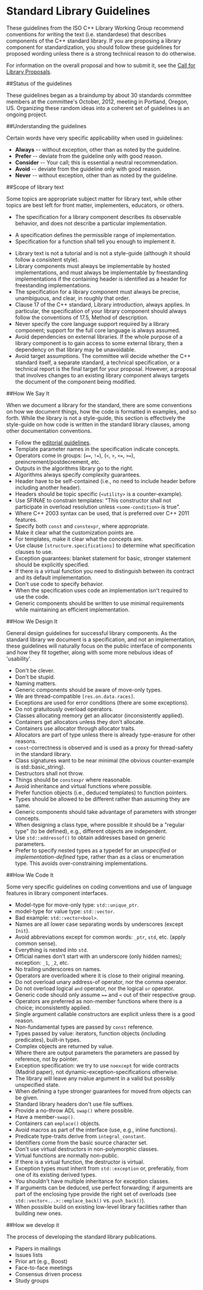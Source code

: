 # Standard Library Guidelines

These guidelines from the ISO C++ Library Working Group recommend conventions for writing the text (i.e. standardese) that describes components of the C++ standard library.
If you are proposing a library component for standardization, you should follow these guidelines for proposed wording unless there is a strong technical reason to do otherwise.

For information on the overall proposal and how to submit it, see the [Call for Library Proposals](http://cplusplus.github.com/LWG/call-for-library-proposals.html).

##Status of the guidelines

These guidelines began as a braindump by about 30 standards committee members at the committee's October, 2012, meeting in Portland, Oregon, US.
Organizing these random ideas into a coherent set of guidelines is an ongoing project.

##Understanding the guidelines

Certain words have very specific applicability when used in guidelines:

 + **Always** -- without exception, other than as noted by the guideline.
 + **Prefer** -- deviate from the guideline only with good reason.
 + **Consider** -- Your call; this is essential a neutral recommendation.
 + **Avoid** -- deviate from the guideline only with good reason.
 + **Never** -- without exception, other than as noted by the guideline.

##Scope of library text

Some topics are appropriate subject matter for library text, while other topics are
best left for front matter, implementers, educators, or others.

   + The specification for a library component describes its observable behavior, and does not describe a particular implementation.
   * A specification defines the permissible range of implementation.
   * Specification for a function shall tell you enough to implement it.
   + Library text is not a tutorial and is not a style-guide (although it should follow a consistent style).
   + Library components must always be implementable by hosted implementations, and must always be implementable by freestanding implementations if the containing header is identified as a header for freestanding implementations.
   + The specification for a library component must always be precise, unambiguous, and clear, in roughly that order.
   + Clause 17 of the C++ standard, Library introduction, always applies. In particular, the specification of your library component should always follow the conventions of 17.5, Method of description.
   + Never specify the core language support required by a library component; support for the full core language is always assumed.
   + Avoid dependencies on external libraries. If the whole purpose of a library component is to gain access to some external library, then a dependency on that library may be unavoidable.
   + Avoid target assumptions. The committee will decide whether the C++ standard itself, a separate standard, a technical specification, or a technical report is the final target for your proposal. However, a proposal that involves changes to an existing library component always targets the document of the component being modified.


##How We Say It

When we document a library for the standard, there are some conventions on how
we document things, how the code is formatted in examples, and so forth.  While
the library is not a style-guide, this section is effectively the style-guide
on how code is written in the standard library clauses, among other documentation
conventions.

   * Follow the [editorial guidelines](https://github.com/cplusplus/draft/wiki/Specification-Style-Guidelines).
   * Template parameter names in the specification indicate concepts.
   * Operators come in groups: (`==`, `!=`), (`<`, `>`, `<=`, `>=`), preincrement/postdecrement, etc.
   * Outputs in the algorithms library go to the right.
   * Algorithms always specify complexity guarantees.
   * Header have to be self-contained (i.e., no need to include header before including another header).
   * Headers should be topic specific (`<utility>` is a counter-example).
   * Use SFINAE to constrain templates: "This constructor shall not participate in overload resolution unless `<some-condition>` is true".
   * Where C++ 2003 syntax can be used, that is preferred over C++ 2011 features.
   * Specify both `const` and `constexpr`, where appropriate.
   * Make it clear what the customization points are.
   * For templates, make it clear what the concepts are.
   * Use clause `[structure.specifications]` to determine what specification clauses to use.
   * Exception guarantees: blanket statement for basic, stronger statement should be explicitly specified.
   * If there is a virtual function you need to distinguish between its contract and its default implementation.
   * Don't use code to specify behavior.
   * When the specification uses code an implementation isn't required to use the code.
   * Generic components should be written to use minimal requirements while maintaining an efficient implementation.


##How We Design It

General design guidelines for successful library components.  As the standard
library we document is a specification, and not an implementation, these
guidelines will naturally focus on the public interface of components and how
they fit together, along with some more nebulous ideas of 'usability'.

   * Don't be clever.
   * Don't be stupid.
   * Naming matters.
   * Generic components should be aware of move-only types.
   * We are thread-compatible `[res.on.data.races]`.
   * Exceptions are used for error conditions (there are some exceptions).
   * Do not gratuitously overload operators.
   * Classes allocating memory get an allocator (inconsistently applied).
   * Containers get allocators unless they don't allocate.
   * Containers use allocator through allocator traits.
   * Allocators are part of type unless there is already type-erasure for other reasons.
   * `const`-correctness is observed and is used as a proxy for thread-safety in the standard library.
   * Class signatures want to be near minimal (the obvious counter-example is std::basic_string).
   * Destructors shall not throw.
   * Things should be `constexpr` where reasonable.
   * Avoid inheritance and virtual functions where possible.
   * Prefer function objects (i.e., deduced templates) to function pointers.
   * Types should be allowed to be different rather than assuming they are same.
   * Generic components should take advantage of parameters with stronger concepts.
   * When designing a class type, where possible it should be a "regular type" (to be defined), e.g., different objects are independent.
   * Use `std::addressof()` to obtain addresses based on generic parameters.
   * Prefer to specify nested types as a typedef for an _unspecified_ or _implementation-defined_ type, rather than as a class or enumeration type. This avoids over-constraining implementations.


##How We Code It

Some very specific guidelines on coding conventions and use of language features
in library component interfaces.

   * Model-type for move-only type: `std::unique_ptr`.
   * model-type for value type: `std::vector`.
   * Bad example: `std::vector<bool>`.
   * Names are all lower case separating words by underscores (except `Init`).
   * Avoid abbreviations except for common words: `_ptr`, `std`, etc. (apply common sense).
   * Everything is nested into `std`.
   * Official names don't start with an underscore (only hidden names); exception: `_1`, `_2`, etc.
   * No trailing underscores on names.
   * Operators are overloaded where it is close to their original meaning.
   * Do not overload unary address-of operator, nor the comma operator.
   * Do not overload logical `and` operator, nor the logical `or` operator.
   * Generic code should only assume `==` and `<` out of their respective group.
   * Operators are preferred as non-member functions where there is a choice; inconsistently applied.
   * Single argument callable constructors are explicit unless there is a good reason.
   * Non-fundamental types are passed by `const` reference.
   * Types passed by value: iterators, function objects (including predicates), built-in types.
   * Complex objects are returned by value.
   * Where there are output parameters the parameters are passed by reference, not by pointer.
   * Exception specification: we try to use `noexcept` for wide contracts (Madrid paper), not dynamic-exception-specifications otherwise.
   * The library will leave any rvalue argument in a valid but possibly unspecified state.
   * When defining a type stronger guarantees for moved from objects can be given.
   * Standard library headers don't use file suffixes.
   * Provide a no-throw ADL `swap()` where possible.
   * Have a member-`swap()`.
   * Containers can `emplace()` objects.
   * Avoid macros as part of the interface (use, e.g., inline functions).
   * Predicate type-traits derive from `integral_constant`.
   * Identifiers come from the basic source character set.
   * Don't use virtual destructors in non-polymorphic classes.
   * Virtual functions are normally non-public.
   * If there is a virtual function, the destructor is virtual.
   * Exception types must inherit from `std::exception` or, preferably, from one of its existing derived types.
   * You shouldn't have multiple inheritance for exception classes.
   * If arguments can be deduced, use perfect forwarding; if arguments are part of the enclosing type provide the right set of overloads (see `std::vector<...>::emplace_back()` vs. `push_back()`).
   * When possible build on existing low-level library facilities rather than building new ones.


##How we develop it

The process of developing the standard library publications.

   * Papers in mailings
   * Issues lists
   * Prior art (e.g., Boost)
   * Face-to-face meetings
   * Consensus driven process
   * Study groups
